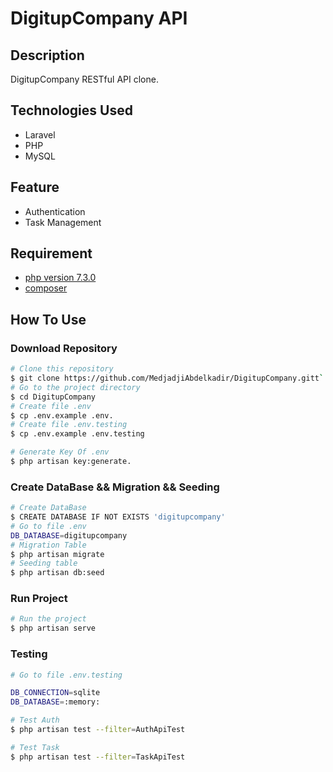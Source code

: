 # DigitupCompany API

## Description
DigitupCompany RESTful API clone.

## Technologies Used 
- Laravel
- PHP
- MySQL 

## Feature
  - Authentication
  - Task Management

## Requirement
- [php version 7.3.0](https://www.php.net)
- [composer](https://getcomposer.org)

## How To Use

### Download Repository

```bash
# Clone this repository
$ git clone https://github.com/MedjadjiAbdelkadir/DigitupCompany.gitt`
# Go to the project directory
$ cd DigitupCompany
# Create file .env
$ cp .env.example .env.
# Create file .env.testing
$ cp .env.example .env.testing

# Generate Key Of .env
$ php artisan key:generate.
```

### Create DataBase && Migration && Seeding
```bash
# Create DataBase
$ CREATE DATABASE IF NOT EXISTS 'digitupcompany'
# Go to file .env
DB_DATABASE=digitupcompany
# Migration Table
$ php artisan migrate
# Seeding table
$ php artisan db:seed
```

### Run Project

```bash
# Run the project
$ php artisan serve
```

### Testing 
```bash
# Go to file .env.testing

DB_CONNECTION=sqlite
DB_DATABASE=:memory:

# Test Auth
$ php artisan test --filter=AuthApiTest

# Test Task
$ php artisan test --filter=TaskApiTest
```